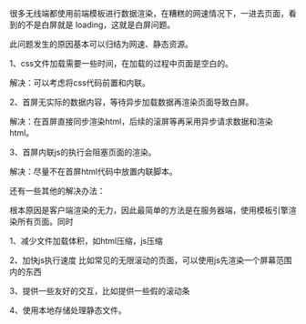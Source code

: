 很多无线端都使用前端模板进行数据渲染，在糟糕的网速情况下，一进去页面，看到的不是白屏就是 loading，这就是白屏问题。

     

此问题发生的原因基本可以归结为网速、静态资源。 

 

1、css文件加载需要一些时间，在加载的过程中页面是空白的。

解决：可以考虑将css代码前置和内联。

2、首屏无实际的数据内容，等待异步加载数据再渲染页面导致白屏。

解决：在首屏直接同步渲染html，后续的滚屏等再采用异步请求数据和渲染html。

3、首屏内联js的执行会阻塞页面的渲染。

解决：尽量不在首屏html代码中放置内联脚本。

 

还有一些其他的解决办法：

根本原因是客户端渲染的无力，因此最简单的方法是在服务器端，使用模板引擎渲染所有页面。同时

1、减少文件加载体积，如html压缩，js压缩

2、加快js执行速度 比如常见的无限滚动的页面，可以使用js先渲染一个屏幕范围内的东西

3、提供一些友好的交互，比如提供一些假的滚动条

4、使用本地存储处理静态文件。
